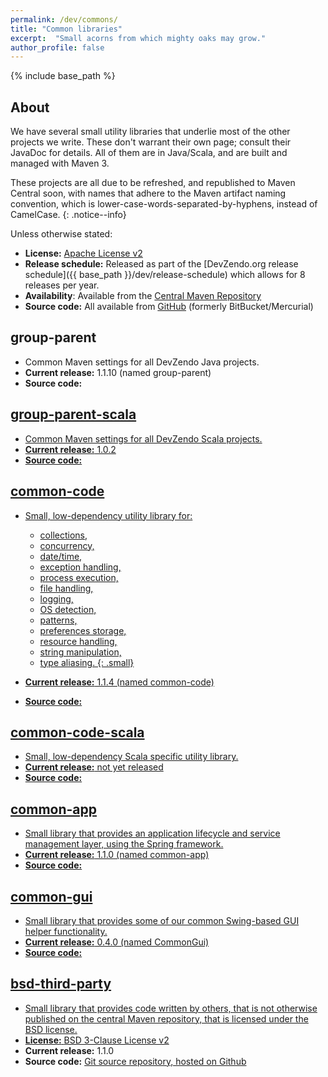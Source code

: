 ```yaml
---
permalink: /dev/commons/
title: "Common libraries"
excerpt:  "Small acorns from which mighty oaks may grow."
author_profile: false
---
```


{% include base_path %}

## About
We have several small utility libraries that underlie most of the other projects we write.
These don't warrant their own page; consult their JavaDoc for details.
All of them are in Java/Scala, and are built and managed with Maven 3.

These projects are all due to be refreshed, and republished to Maven Central soon, with names that adhere to the Maven artifact naming convention, which is lower-case-words-separated-by-hyphens, instead of CamelCase.
{: .notice--info}

Unless otherwise stated:

* **License:** <a href="http://www.apache.org/licenses/LICENSE-2.0.html">Apache License v2</a>
* **Release schedule:** Released as part of the [DevZendo.org release schedule]({{ base_path }}/dev/release-schedule) which allows for 8 releases per year.
* **Availability**: Available from the <a href="http://search.maven.org/#search%7Cga%7C1%7Cg%3A%22org.devzendo%22">Central Maven Repository</a>
* **Source code:** All available from <a href="https://github.com/devzendo">GitHub</a> (formerly BitBucket/Mercurial)

## group-parent
* Common Maven settings for all DevZendo Java projects.
* **Current release:** 1.1.10 (named group-parent)
* **Source code:** <a href="https://github.com/devzendo/group-parent.git">

## group-parent-scala
* Common Maven settings for all DevZendo Scala projects.
* **Current release:** 1.0.2
* **Source code:** <a href="https://github.com/devzendo/group-parent-scala.git">

## common-code
* Small, low-dependency utility library for:
  * collections, 
  * concurrency, 
  * date/time, 
  * exception handling, 
  * process execution, 
  * file handling, 
  * logging, 
  * OS detection, 
  * patterns, 
  * preferences storage, 
  * resource handling, 
  * string manipulation, 
  * type aliasing.
  {: .small}

* **Current release:** 1.1.4 (named common-code)
* **Source code:** <a href="https://github.com/devzendo/common-code.git">

## common-code-scala
* Small, low-dependency Scala specific utility library.
* **Current release:** not yet released
* **Source code:** <a href="https://github.com/devzendo/common-code-scala.git">

## common-app
* Small library that provides an application lifecycle and service management layer, using the Spring framework.
* **Current release:** 1.1.0 (named common-app)
* **Source code:** <a href="https://github.com/devzendo/common-app.git">

## common-gui
* Small library that provides some of our common Swing-based GUI helper functionality.
* **Current release:** 0.4.0 (named CommonGui)
* **Source code:** <a href="https://github.com/devzendo/common-gui.git">

## bsd-third-party
* Small library that provides code written by others, that is not otherwise published on the central Maven repository, that is licensed under the BSD license.
* **License:** <a href="https://opensource.org/licenses/BSD-3-Clause">BSD 3-Clause License v2</a>
* **Current release:** 1.1.0
* **Source code:** <a href="https://github.com/devzendo/bsd-third-party.git">Git source repository, hosted on Github

